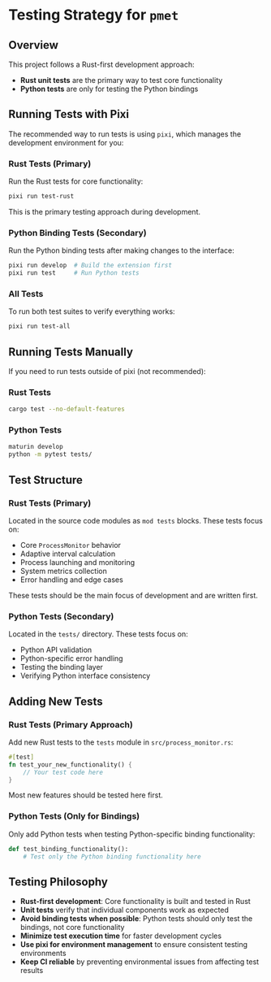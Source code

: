 # Testing Strategy for `pmet`

## Overview

This project follows a Rust-first development approach:
- **Rust unit tests** are the primary way to test core functionality
- **Python tests** are only for testing the Python bindings

## Running Tests with Pixi

The recommended way to run tests is using `pixi`, which manages the development environment for you:

### Rust Tests (Primary)

Run the Rust tests for core functionality:

```bash
pixi run test-rust
```

This is the primary testing approach during development.

### Python Binding Tests (Secondary)

Run the Python binding tests after making changes to the interface:

```bash
pixi run develop  # Build the extension first
pixi run test     # Run Python tests
```

### All Tests

To run both test suites to verify everything works:

```bash
pixi run test-all
```

## Running Tests Manually

If you need to run tests outside of pixi (not recommended):

### Rust Tests

```bash
cargo test --no-default-features
```

### Python Tests

```bash
maturin develop
python -m pytest tests/
```

## Test Structure

### Rust Tests (Primary)

Located in the source code modules as `mod tests` blocks. These tests focus on:

- Core `ProcessMonitor` behavior
- Adaptive interval calculation
- Process launching and monitoring
- System metrics collection
- Error handling and edge cases

These tests should be the main focus of development and are written first.

### Python Tests (Secondary)

Located in the `tests/` directory. These tests focus on:

- Python API validation
- Python-specific error handling
- Testing the binding layer
- Verifying Python interface consistency

## Adding New Tests

### Rust Tests (Primary Approach)

Add new Rust tests to the `tests` module in `src/process_monitor.rs`:

```rust
#[test]
fn test_your_new_functionality() {
    // Your test code here
}
```

Most new features should be tested here first.

### Python Tests (Only for Bindings)

Only add Python tests when testing Python-specific binding functionality:

```python
def test_binding_functionality():
    # Test only the Python binding functionality here
```

## Testing Philosophy

- **Rust-first development**: Core functionality is built and tested in Rust
- **Unit tests** verify that individual components work as expected
- **Avoid binding tests when possible**: Python tests should only test the bindings, not core functionality
- **Minimize test execution time** for faster development cycles
- **Use pixi for environment management** to ensure consistent testing environments
- **Keep CI reliable** by preventing environmental issues from affecting test results